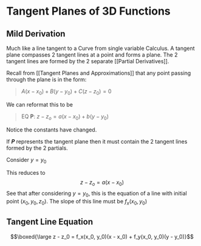 # Tangent Planes of 3D Functions

## Mild Derivation
Much like a line tangent to a Curve from single variable Calculus. A tangent plane compasses 2 tangent lines at a point and forms a plane. The 2 tangent lines are formed by the 2 separate [[Partial Derivatives]].

Recall from [[Tangent Planes and Approximations]] that any point passing through the plane is in the form:

> $A(x - x_0) +B(y - y_0) + C(z - z_0) = 0$

We can reformat this to be 

> EQ **P**: 
> $z - z_o = a(x - x_0) +b(y - y_0)$

Notice the constants have changed.

If ***P*** represents the tangent plane then it must contain the 2 tangent lines formed by the 2 partials.

Consider $y = y_0$

This reduces to 
$$z - z_o = a(x - x_0)$$
See that after considering $y = y_0$, this is the equation of a line with initial point $(x_0, y_0, z_0)$. The slope of this line must be $f_x(x_0, y_0)$

## Tangent Line Equation

$$\boxed{\large z - z_0 = f_x(x_0, y_0)(x - x_0) + f_y(x_0, y_0)(y - y_0)}$$
